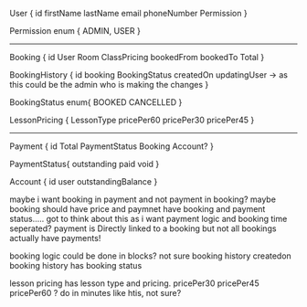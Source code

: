 User {
	id
	firstName
	lastName
	email
	phoneNumber
	Permission
}

Permission enum {
	ADMIN,
	USER
}

---

Booking {
	id
	User
	Room
	ClassPricing
	bookedFrom
	bookedTo
	Total
}

BookingHistory {
	id
	booking
	BookingStatus
	createdOn
	updatingUser -> as this could be the admin who is making the changes
}

BookingStatus enum{
	BOOKED
	CANCELLED
}

LessonPricing {
	LessonType
	pricePer60
	pricePer30
	pricePer45
}

---

Payment {
	id
	Total
	PaymentStatus
	Booking
	Account?
}

PaymentStatus{
	outstanding
	paid
	void
}

Account {
	id
	user
	outstandingBalance
}




maybe i want booking in payment and not payment in booking?
maybe booking should have price and paymnet have booking and payment status.....
got to think about this as i want payment logic and booking time seperated?
payment is Directly linked to a booking but not all bookings actually have payments!

booking logic could be done in blocks? not sure 
booking history createdon
booking history has booking status

lesson pricing has lesson type and pricing.
pricePer30
pricePer45
pricePer60
? do in minutes like htis, not sure?
